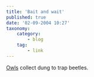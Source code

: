 ```yaml
---
title: 'Bait and wait'
published: true
date: '02-09-2004 10:27'
taxonomy:
    category:
        - blog
    tag:
        - link
---
```


[Owls](http://www.nature.com/news/2004/040830/full/040830-6.html) collect dung to trap beetles.